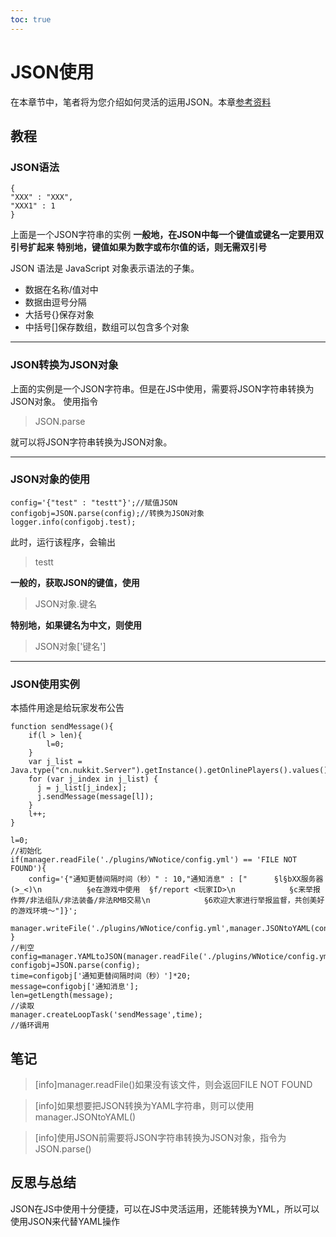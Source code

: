 ```yaml
---
toc: true
---
```

# JSON使用
在本章节中，笔者将为您介绍如何灵活的运用JSON。本章[参考资料]([https://www.runoob.com/json](https://www.runoob.com/json))
## 教程
### JSON语法
~~~
{
"XXX" : "XXX",
"XXX1" : 1
}
~~~
上面是一个JSON字符串的实例
**一般地，在JSON中每一个键值或键名一定要用双引号扩起来**
**特别地，键值如果为数字或布尔值的话，则无需双引号**

JSON 语法是 JavaScript 对象表示语法的子集。
*   数据在名称/值对中
*   数据由逗号分隔
*   大括号{}保存对象
*   中括号\[\]保存数组，数组可以包含多个对象
****
### JSON转换为JSON对象
上面的实例是一个JSON字符串。但是在JS中使用，需要将JSON字符串转换为JSON对象。
使用指令
>JSON.parse

就可以将JSON字符串转换为JSON对象。
****
### JSON对象的使用
~~~
config='{"test" : "testt"}';//赋值JSON
configobj=JSON.parse(config);//转换为JSON对象
logger.info(configobj.test);
~~~
此时，运行该程序，会输出
>testt

**一般的，获取JSON的键值，使用**
>JSON对象.键名

**特别地，如果键名为中文，则使用**
>JSON对象['键名']
****
### JSON使用实例
本插件用途是给玩家发布公告
~~~
function sendMessage(){
    if(l > len){
        l=0;
    }
    var j_list = Java.type("cn.nukkit.Server").getInstance().getOnlinePlayers().values().toArray();
    for (var j_index in j_list) {
      j = j_list[j_index];
      j.sendMessage(message[l]);
    }
    l++;
}

l=0;
//初始化
if(manager.readFile('./plugins/WNotice/config.yml') == 'FILE NOT FOUND'){
    config='{"通知更替间隔时间（秒）" : 10,"通知消息" : ["      §l§bXX服务器 (>_<)\n          §e在游戏中使用  §f/report <玩家ID>\n            §c来举报作弊/非法组队/非法装备/非法RMB交易\n            §6欢迎大家进行举报监督，共创美好的游戏环境～"]}';
   manager.writeFile('./plugins/WNotice/config.yml',manager.JSONtoYAML(config));
}
//判空
config=manager.YAMLtoJSON(manager.readFile('./plugins/WNotice/config.yml'));
configobj=JSON.parse(config);
time=configobj['通知更替间隔时间（秒）']*20;
message=configobj['通知消息'];
len=getLength(message);
//读取
manager.createLoopTask('sendMessage',time);
//循环调用
~~~
## 笔记
>[info]manager.readFile()如果没有该文件，则会返回FILE NOT FOUND

>[info]如果想要把JSON转换为YAML字符串，则可以使用manager.JSONtoYAML()

>[info]使用JSON前需要将JSON字符串转换为JSON对象，指令为JSON.parse()

## 反思与总结
JSON在JS中使用十分便捷，可以在JS中灵活运用，还能转换为YML，所以可以使用JSON来代替YAML操作
